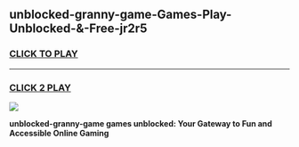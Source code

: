 
## unblocked-granny-game-Games-Play-Unblocked-&-Free-jr2r5
<h3>
<a href="https://premium76.site?title=unblocked-granny-game&ref=24A">CLICK TO PLAY</a></h3>
<hr>

<h3>
<a href="https://premium76.site?title=unblocked-granny-game&ref=24A">CLICK 2 PLAY</a>
  
</h3>

<a href="https://premium76.site?title=unblocked-granny-game&ref=24A"><img src="https://clearcache.store/games.png"></a>


**unblocked-granny-game games unblocked: Your Gateway to Fun and Accessible Online Gaming**
